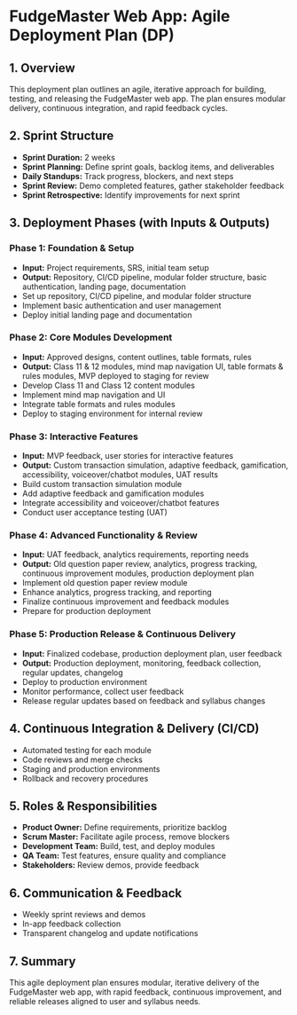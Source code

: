 # FudgeMaster Web App: Agile Deployment Plan (DP)

## 1. Overview
This deployment plan outlines an agile, iterative approach for building, testing, and releasing the FudgeMaster web app. The plan ensures modular delivery, continuous integration, and rapid feedback cycles.

## 2. Sprint Structure
- **Sprint Duration:** 2 weeks
- **Sprint Planning:** Define sprint goals, backlog items, and deliverables
- **Daily Standups:** Track progress, blockers, and next steps
- **Sprint Review:** Demo completed features, gather stakeholder feedback
- **Sprint Retrospective:** Identify improvements for next sprint

## 3. Deployment Phases (with Inputs & Outputs)
### Phase 1: Foundation & Setup
- **Input:** Project requirements, SRS, initial team setup
- **Output:** Repository, CI/CD pipeline, modular folder structure, basic authentication, landing page, documentation
- Set up repository, CI/CD pipeline, and modular folder structure
- Implement basic authentication and user management
- Deploy initial landing page and documentation

### Phase 2: Core Modules Development
- **Input:** Approved designs, content outlines, table formats, rules
- **Output:** Class 11 & 12 modules, mind map navigation UI, table formats & rules modules, MVP deployed to staging for review
- Develop Class 11 and Class 12 content modules
- Implement mind map navigation and UI
- Integrate table formats and rules modules
- Deploy to staging environment for internal review

### Phase 3: Interactive Features
- **Input:** MVP feedback, user stories for interactive features
- **Output:** Custom transaction simulation, adaptive feedback, gamification, accessibility, voiceover/chatbot modules, UAT results
- Build custom transaction simulation module
- Add adaptive feedback and gamification modules
- Integrate accessibility and voiceover/chatbot features
- Conduct user acceptance testing (UAT)

### Phase 4: Advanced Functionality & Review
- **Input:** UAT feedback, analytics requirements, reporting needs
- **Output:** Old question paper review, analytics, progress tracking, continuous improvement modules, production deployment plan
- Implement old question paper review module
- Enhance analytics, progress tracking, and reporting
- Finalize continuous improvement and feedback modules
- Prepare for production deployment

### Phase 5: Production Release & Continuous Delivery
- **Input:** Finalized codebase, production deployment plan, user feedback
- **Output:** Production deployment, monitoring, feedback collection, regular updates, changelog
- Deploy to production environment
- Monitor performance, collect user feedback
- Release regular updates based on feedback and syllabus changes

## 4. Continuous Integration & Delivery (CI/CD)
- Automated testing for each module
- Code reviews and merge checks
- Staging and production environments
- Rollback and recovery procedures

## 5. Roles & Responsibilities
- **Product Owner:** Define requirements, prioritize backlog
- **Scrum Master:** Facilitate agile process, remove blockers
- **Development Team:** Build, test, and deploy modules
- **QA Team:** Test features, ensure quality and compliance
- **Stakeholders:** Review demos, provide feedback

## 6. Communication & Feedback
- Weekly sprint reviews and demos
- In-app feedback collection
- Transparent changelog and update notifications

## 7. Summary
This agile deployment plan ensures modular, iterative delivery of the FudgeMaster web app, with rapid feedback, continuous improvement, and reliable releases aligned to user and syllabus needs.
